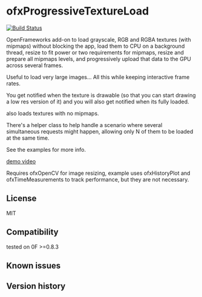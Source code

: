 # ofxProgressiveTextureLoad

[![Build Status](https://travis-ci.org/armadillu/ofxProgressiveTextureLoad.svg?branch=master)](https://travis-ci.org/armadillu/ofxProgressiveTextureLoad)

OpenFrameworks add-on to load grayscale, RGB and RGBA textures (with mipmaps) without blocking the app, load them to CPU on a background thread, resize to fit power or two requirements for mipmaps, resize and prepare all mipmaps levels, and progressively upload that data to the GPU across several frames. 

Useful to load very large images... All this while keeping interactive frame rates.

You get notified when the texture is drawable (so that you can start drawing a low res version of it) and you will also get notified when its fully loaded.

also loads textures with no mipmaps.

There's a helper class to help handle a scenario where several simultaneous requests might happen, allowing only N of them to be loaded at the same time.

See the examples for more info.

[demo video](http://youtu.be/aQISt4ruskA) 

Requires ofxOpenCV for image resizing, example uses ofxHistoryPlot and ofxTimeMeasurements to track performance, but they are not necessary.


License
-------
MIT

Compatibility
------------
tested on 0F >=0.8.3

Known issues
------------

Version history
------------
